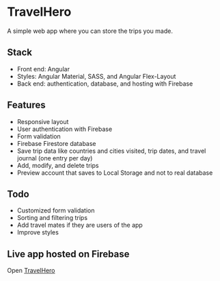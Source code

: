 # TravelHero

A simple web app where you can store the trips you made.

## Stack
- Front end: Angular
- Styles: Angular Material, SASS, and Angular Flex-Layout
- Back end: authentication, database, and hosting with Firebase

## Features
- Responsive layout 
- User authentication with Firebase
- Form validation
- Firebase Firestore database
- Save trip data like countries and cities visited, trip dates, and travel journal (one entry per day)
- Add, modify, and delete trips
- Preview account that saves to Local Storage and not to real database

## Todo
- Customized form validation
- Sorting and filtering tríps
- Add travel mates if they are users of the app
- Improve styles

## Live app hosted on Firebase
Open [TravelHero](https://ng-travel-logger.web.app/all-trips)
